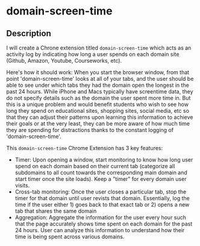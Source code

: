 # domain-screen-time

## Description
I will create a Chrone extension titled `domain-screen-time` which acts as an activity log by indicating how long a user spends on each domain site (Github, Amazon, Youtube, Courseworks, etc).

Here's how it should work:
When you start the browser window, from that point 'domain-screen-time' looks at all of your tabs, and the user should be able to see under which tabs they had the domain open the longest in the past 24 hours. While iPhone and Macs typically have screentime data, they do not specify details such as the domain the user spent more time in. But this is a unique problem and would benefit students who wish to see how long they spend on educational sites, shopping sites, social media, etc so that they can adjust their patterns upon learning this information to achieve their goals or at the very least,
they can be more aware of how much time they are spending for distractions thanks to the constant logging of 'domain-screen-time'.  

This `domain-screen-time` Chrome Extension has 3 key features:

- Timer: Upon opening a window, start monitoring to know how long user spend on each domain based on their current tab 
(categorize all subdomains to all count towards the corresponding main domain and start timer once the site loads). Keep a "timer" for every domain user visits.
- Cross-tab monitoring: Once the user closes a particular tab, stop the timer for that domain until user revists that domain. Essentially, log the time if the user either 1) goes back to that exact tab or 2) opens a new tab that shares the same domain
- Aggregation: Aggregate the information for the user every hour such that the page accurately shows time spent on each domain for the past 24 hours. User can analyze this information to understand how their time is being spent across various domains. 


